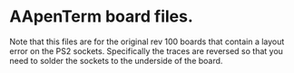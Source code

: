 # AApenTerm board files.

Note that this files are for the original rev 100
boards that contain a layout error on the PS2 sockets.
Specifically the traces are reversed so that you need
to solder the sockets to the underside of the board.
